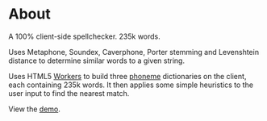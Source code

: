 About
=====

A 100% client-side spellchecker. 235k words.

Uses Metaphone, Soundex, Caverphone, Porter stemming and Levenshtein distance to determine similar words to a given string.

Uses HTML5 [Workers](http://www.whatwg.org/specs/web-workers/current-work/) to build three [phoneme](http://code.google.com/p/yeti-witch/) dictionaries
on the client, each containing 235k words. It then applies some simple heuristics to the user input to find the nearest match.

View the [demo](http://matt.chadburn.co.uk/projects/spell/).
